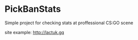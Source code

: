 # PickBanStats
Simple project for checking stats at proffessional CS:GO scene

site example: http://lactuk.gq
